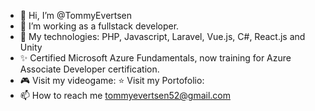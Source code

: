 - 👋 Hi, I’m @TommyEvertsen
- 👀 I’m working as a fullstack developer.
- 🌱 My technologies: PHP, Javascript, Laravel, Vue.js, C#, React.js and Unity
- ✨ Certified Microsoft Azure Fundamentals, now training for Azure Associate Developer certification.
- 🎮 Visit my videogame:
  ⭐ Visit my Portofolio: 
- 📫 How to reach me tommyevertsen52@gmail.com

<!---
TommyEvertsen/TommyEvertsen is a ✨ special ✨ repository because its `README.md` (this file) appears on your GitHub profile.
You can click the Preview link to take a look at your changes.
--->
